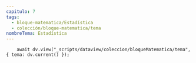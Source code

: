 ```yaml
---
capitulo: 7
tags:
  - bloque-matematica/Estadística
  - colección/bloque-matematica/tema
nombreTema: Estadística
---
```

```dataviewjs
	await dv.view("_scripts/dataview/coleccion/bloqueMatematica/tema", { tema: dv.current() });
```
